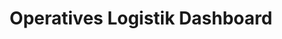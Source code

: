 ---
layout: article
title: Operatives Logistik Dashboard
description: 
  - Mit diesem Dashboard erhalten Mitarbeiter eine schnelle Übersicht über den aktuellen Stand einzelner Aufträge in der Warenausgangszone.
lang: de
weight: 2000
isDraft: false
ref: Operational-Logistics-Board
category:
  - Empfohlen
  - Logistik
image: Operational-Logistics-Board-de.png
image_thumbnail: Operational-Logistics-Board-de_thumbnail.png
download: Operational-Logistics-Board-de.pbmx
overview_description:
overview_benefits:
overview_data_sources:
---